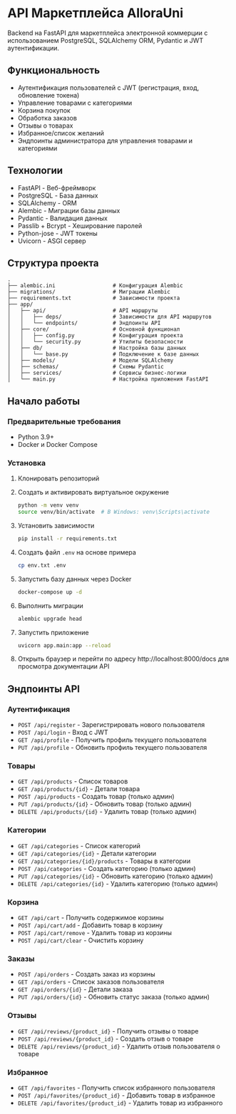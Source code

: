 # API Маркетплейса AlloraUni

Backend на FastAPI для маркетплейса электронной коммерции с использованием PostgreSQL, SQLAlchemy ORM, Pydantic и JWT аутентификации.

## Функциональность

- Аутентификация пользователей с JWT (регистрация, вход, обновление токена)
- Управление товарами с категориями
- Корзина покупок
- Обработка заказов
- Отзывы о товарах
- Избранное/список желаний
- Эндпоинты администратора для управления товарами и категориями

## Технологии

- FastAPI - Веб-фреймворк
- PostgreSQL - База данных
- SQLAlchemy - ORM
- Alembic - Миграции базы данных
- Pydantic - Валидация данных
- Passlib + Bcrypt - Хеширование паролей
- Python-jose - JWT токены
- Uvicorn - ASGI сервер

## Структура проекта

```
.
├── alembic.ini                  # Конфигурация Alembic
├── migrations/                  # Миграции Alembic
├── requirements.txt             # Зависимости проекта
├── app/
│   ├── api/                     # API маршруты
│   │   ├── deps/                # Зависимости для API маршрутов
│   │   └── endpoints/           # Эндпоинты API
│   ├── core/                    # Основной функционал
│   │   ├── config.py            # Конфигурация проекта
│   │   └── security.py          # Утилиты безопасности
│   ├── db/                      # Настройка базы данных
│   │   └── base.py              # Подключение к базе данных
│   ├── models/                  # Модели SQLAlchemy
│   ├── schemas/                 # Схемы Pydantic
│   ├── services/                # Сервисы бизнес-логики
│   └── main.py                  # Настройка приложения FastAPI
```

## Начало работы

### Предварительные требования

- Python 3.9+
- Docker и Docker Compose

### Установка

1. Клонировать репозиторий

2. Создать и активировать виртуальное окружение
   ```bash
   python -m venv venv
   source venv/bin/activate  # В Windows: venv\Scripts\activate
   ```

3. Установить зависимости
   ```bash
   pip install -r requirements.txt
   ```

4. Создать файл `.env` на основе примера
   ```bash
   cp env.txt .env
   ```

5. Запустить базу данных через Docker
   ```bash
   docker-compose up -d
   ```

6. Выполнить миграции
   ```bash
   alembic upgrade head
   ```

7. Запустить приложение
   ```bash
   uvicorn app.main:app --reload
   ```

8. Открыть браузер и перейти по адресу http://localhost:8000/docs для просмотра документации API

## Эндпоинты API

### Аутентификация

- `POST /api/register` - Зарегистрировать нового пользователя
- `POST /api/login` - Вход с JWT
- `GET /api/profile` - Получить профиль текущего пользователя
- `PUT /api/profile` - Обновить профиль текущего пользователя

### Товары

- `GET /api/products` - Список товаров
- `GET /api/products/{id}` - Детали товара
- `POST /api/products` - Создать товар (только админ)
- `PUT /api/products/{id}` - Обновить товар (только админ)
- `DELETE /api/products/{id}` - Удалить товар (только админ)

### Категории

- `GET /api/categories` - Список категорий
- `GET /api/categories/{id}` - Детали категории
- `GET /api/categories/{id}/products` - Товары в категории
- `POST /api/categories` - Создать категорию (только админ)
- `PUT /api/categories/{id}` - Обновить категорию (только админ)
- `DELETE /api/categories/{id}` - Удалить категорию (только админ)

### Корзина

- `GET /api/cart` - Получить содержимое корзины
- `POST /api/cart/add` - Добавить товар в корзину
- `POST /api/cart/remove` - Удалить товар из корзины
- `POST /api/cart/clear` - Очистить корзину

### Заказы

- `POST /api/orders` - Создать заказ из корзины
- `GET /api/orders` - Список заказов пользователя
- `GET /api/orders/{id}` - Детали заказа
- `PUT /api/orders/{id}` - Обновить статус заказа (только админ)

### Отзывы

- `GET /api/reviews/{product_id}` - Получить отзывы о товаре
- `POST /api/reviews/{product_id}` - Создать отзыв о товаре
- `DELETE /api/reviews/{product_id}` - Удалить отзыв пользователя о товаре

### Избранное

- `GET /api/favorites` - Получить список избранного пользователя
- `POST /api/favorites/{product_id}` - Добавить товар в избранное
- `DELETE /api/favorites/{product_id}` - Удалить товар из избранного
